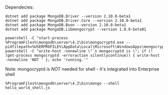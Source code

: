 Dependecies:
```batch
dotnet add package MongoDB.Driver --version 2.10.0-beta1
dotnet add package MongoDB.Driver.Core --version 2.10.0-beta1
dotnet add package MongoDB.Bson --version 2.10.0-beta1
dotnet add package MongoDB.Libmongocrypt --version 1.0.0-beta01

powershell -C "start-process %ProgramFiles%\mongodb\server\4.2\bin\mongocryptd.exe --pidfilepath=%USERPROFILE%\AppData\Local\Microsoft\WindowsApps\mongocryptd.pid"
powershell -C "write-host -nonewline \"`n mongocryptd is \"; if (!(get-process mongocryptd -erroraction silentlycontinue)) { write-host -nonewline 'NOT ' }; echo 'running.'"
```

Note: mongocryptd is *NOT* needed for shell - it's integrated into Enterprise shell

```
%ProgramFiles%\mongodb\server\4.2\bin\mongo --shell hello_world_shell.js

```
